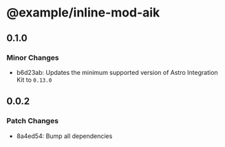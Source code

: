 # @example/inline-mod-aik

## 0.1.0

### Minor Changes

- b6d23ab: Updates the minimum supported version of Astro Integration Kit to `0.13.0`

## 0.0.2

### Patch Changes

- 8a4ed54: Bump all dependencies

